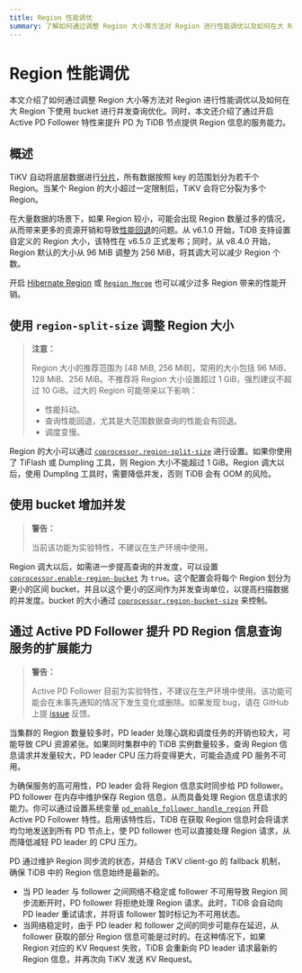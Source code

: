```yaml
---
title: Region 性能调优
summary: 了解如何通过调整 Region 大小等方法对 Region 进行性能调优以及如何在大 Region 下使用 bucket 进行并发查询优化。
---
```


# Region 性能调优

本文介绍了如何通过调整 Region 大小等方法对 Region 进行性能调优以及如何在大 Region 下使用 bucket 进行并发查询优化。同时，本文还介绍了通过开启 Active PD Follower 特性来提升 PD 为 TiDB 节点提供 Region 信息的服务能力。

## 概述

TiKV 自动将底层数据进行[分片](/best-practices/tidb-best-practices.md#数据分片)，所有数据按照 key 的范围划分为若干个 Region。当某个 Region 的大小超过一定限制后，TiKV 会将它分裂为多个 Region。

在大量数据的场景下，如果 Region 较小，可能会出现 Region 数量过多的情况，从而带来更多的资源开销和导致[性能回退](/best-practices/massive-regions-best-practices.md#性能问题)的问题。从 v6.1.0 开始，TiDB 支持设置自定义的 Region 大小，该特性在 v6.5.0 正式发布；同时，从 v8.4.0 开始，Region 默认的大小从 96 MiB 调整为 256 MiB，将其调大可以减少 Region 个数。

开启 [Hibernate Region](/best-practices/massive-regions-best-practices.md#方法四开启-hibernate-region-功能) 或 [`Region Merge`](/best-practices/massive-regions-best-practices.md#方法五开启-region-merge) 也可以减少过多 Region 带来的性能开销。

## 使用 `region-split-size` 调整 Region 大小

> **注意：**
>
> Region 大小的推荐范围为 [48 MiB, 256 MiB]，常用的大小包括 96 MiB、128 MiB、256 MiB。不推荐将 Region 大小设置超过 1 GiB，强烈建议不超过 10 GiB。过大的 Region 可能带来以下影响：
>
> + 性能抖动。
> + 查询性能回退，尤其是大范围数据查询的性能会有回退。
> + 调度变慢。

Region 的大小可以通过 [`coprocessor.region-split-size`](/tikv-configuration-file.md#region-split-size) 进行设置。如果你使用了 TiFlash 或 Dumpling 工具，则 Region 大小不能超过 1 GiB。Region 调大以后，使用 Dumpling 工具时，需要降低并发，否则 TiDB 会有 OOM 的风险。

## 使用 bucket 增加并发

> **警告：**
>
> 当前该功能为实验特性，不建议在生产环境中使用。

Region 调大以后，如需进一步提高查询的并发度，可以设置 [`coprocessor.enable-region-bucket`](/tikv-configuration-file.md#enable-region-bucket-从-v610-版本开始引入) 为 `true`。这个配置会将每个 Region 划分为更小的区间 bucket，并且以这个更小的区间作为并发查询单位，以提高扫描数据的并发度。bucket 的大小通过 [`coprocessor.region-bucket-size`](/tikv-configuration-file.md#region-bucket-size-从-v610-版本开始引入) 来控制。

## 通过 Active PD Follower 提升 PD Region 信息查询服务的扩展能力

> **警告：**
>
> Active PD Follower 目前为实验特性，不建议在生产环境中使用。该功能可能会在未事先通知的情况下发生变化或删除。如果发现 bug，请在 GitHub 上提 [issue](https://github.com/pingcap/tidb/issues) 反馈。

当集群的 Region 数量较多时，PD leader 处理心跳和调度任务的开销也较大，可能导致 CPU 资源紧张。如果同时集群中的 TiDB 实例数量较多，查询 Region 信息请求并发量较大，PD leader CPU 压力将变得更大，可能会造成 PD 服务不可用。

为确保服务的高可用性，PD leader 会将 Region 信息实时同步给 PD follower。PD follower 在内存中维护保存 Region 信息，从而具备处理 Region 信息请求的能力。你可以通过设置系统变量 [`pd_enable_follower_handle_region`](/system-variables.md#pd_enable_follower_handle_region-从-v760-版本开始引入) 开启 Active PD Follower 特性。启用该特性后，TiDB 在获取 Region 信息时会将请求均匀地发送到所有 PD 节点上，使 PD follower 也可以直接处理 Region 请求，从而降低减轻 PD leader 的 CPU 压力。

PD 通过维护 Region 同步流的状态，并结合 TiKV client-go 的 fallback 机制，确保 TiDB 中的 Region 信息始终是最新的。

- 当 PD leader 与 follower 之间网络不稳定或 follower 不可用导致 Region 同步流断开时，PD follower 将拒绝处理 Region 请求。此时，TiDB 会自动向 PD leader 重试请求，并将该 follower 暂时标记为不可用状态。
- 当网络稳定时，由于 PD leader 和 follower 之间的同步可能存在延迟，从 follower 获取的部分 Region 信息可能是过时的。在这种情况下，如果 Region 对应的 KV Request 失败，TiDB 会重新向 PD leader 请求最新的 Region 信息，并再次向 TiKV 发送 KV Request。